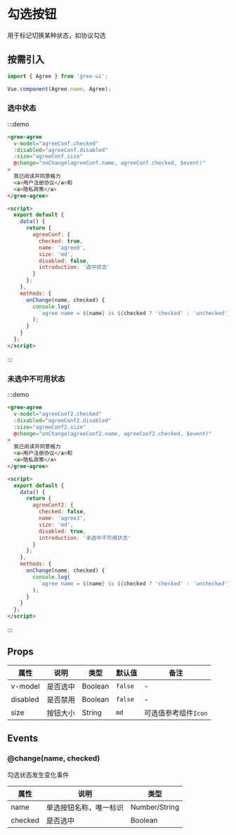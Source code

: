 # 勾选按钮

用于标记切换某种状态，如协议勾选

## 按需引入

```javascript
import { Agree } from 'gree-ui';

Vue.component(Agree.name, Agree);
```

### 选中状态

:::demo

```html
<gree-agree
  v-model="agreeConf.checked"
  :disabled="agreeConf.disabled"
  :size="agreeConf.size"
  @change="onChange(agreeConf.name, agreeConf.checked, $event)"
>
  我已阅读并同意格力
  <a>用户注册协议</a>和
  <a>隐私政策</a>
</gree-agree>

<script>
  export default {
    data() {
      return {
        agreeConf: {
          checked: true,
          name: 'agree0',
          size: 'md',
          disabled: false,
          introduction: '选中状态'
        }
      };
    },
    methods: {
      onChange(name, checked) {
        console.log(
          `agree name = ${name} is ${checked ? 'checked' : 'unchecked'}`
        );
      }
    }
  };
</script>
```

:::

### 未选中不可用状态

:::demo

```html
<gree-agree
  v-model="agreeConf2.checked"
  :disabled="agreeConf2.disabled"
  :size="agreeConf2.size"
  @change="onChange(agreeConf2.name, agreeConf2.checked, $event)"
>
  我已阅读并同意格力
  <a>用户注册协议</a>和
  <a>隐私政策</a>
</gree-agree>

<script>
  export default {
    data() {
      return {
        agreeConf2: {
          checked: false,
          name: 'agree3',
          size: 'md',
          disabled: true,
          introduction: '未选中不可用状态'
        }
      };
    },
    methods: {
      onChange(name, checked) {
        console.log(
          `agree name = ${name} is ${checked ? 'checked' : 'unchecked'}`
        );
      }
    }
  };
</script>
```

:::

## Props

| 属性     | 说明     | 类型    | 默认值  | 备注                 |
| -------- | -------- | ------- | ------- | -------------------- |
| v-model  | 是否选中 | Boolean | `false` | \-                   |
| disabled | 是否禁用 | Boolean | `false` | \-                   |
| size     | 按钮大小 | String  | `md`    | 可选值参考组件`Icon` |

## Events

### @change(name, checked)

勾选状态发生变化事件

| 属性    | 说明                   | 类型          |
| ------- | ---------------------- | ------------- |
| name    | 单选按钮名称，唯一标识 | Number/String |
| checked | 是否选中               | Boolean       |

<script>
export default {
  data() {
    return {
      agreeConf: {
        checked: true,
        name: 'agree0',
        size: 'md',
        disabled: false,
        introduction: '选中状态'
      },
      agreeConf2: {
        checked: false,
        name: 'agree3',
        size: 'md',
        disabled: true,
        introduction: '未选中不可用状态'
      }
    };
  },
  methods: {
    onChange(name, checked) {
      console.log(
        `agree name = ${name} is ${checked ? 'checked' : 'unchecked'}`
      );
    }
  }
};
</script>

<style lang="less" scoped>
.gree-agree-content {
  color: #858b9c;
  font-size: 18px;
  a {
    color: #00aeff;
  }
}
</style>
